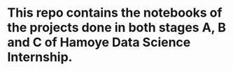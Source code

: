 # This repo contains the notebooks of the projects done in both stages A, B and C of Hamoye Data Science Internship.

